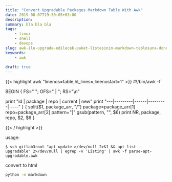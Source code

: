```yaml
---
title: "Convert Upgradable Packages Markdown Table With Awk"
date: 2019-08-07T19:30:05+03:00
description: 
summary: bla bla bla
tags:
    - linux
    - shell
    - devops
slug: awk-ile-upgrade-edilecek-paket-listesinin-markdown-tablosuna-donusturmek
keywords:
    - awk
  
draft: true
---
```



{{< highlight awk "linenos=table,hl_lines=,linenostart=1" >}}
#!/bin/awk -f


BEGIN {
FS=" ";
OFS=" | ";
RS="\n"

print "id | package | repo | current | new"
print "---|---------|------|---------| ----"
}
{
    split($1, package_arr, "/")
    package=package_arr[1]
    repo=package_arr[2]
    pattern="]"
	gsub(pattern, "", $6)
	print NR, package, repo, $2, $6
}


{{< / highlight >}}


usage:

```shell
$ ssh gitlab3root "apt update >/dev/null 2>&1 && apt list --upgradable" 2>/dev/null | egrep -v 'Listing' | awk -f parse-apt-upgradable.awk
```


convert to html

```bash
python -m markdown

```